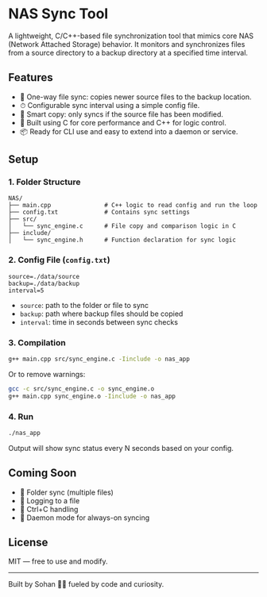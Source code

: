 # NAS Sync Tool

A lightweight, C/C++-based file synchronization tool that mimics core NAS (Network Attached Storage) behavior. It monitors and synchronizes files from a source directory to a backup directory at a specified time interval.

## Features

- 🔄 One-way file sync: copies newer source files to the backup location.
- ⏱ Configurable sync interval using a simple config file.
- 🧠 Smart copy: only syncs if the source file has been modified.
- 🧵 Built using C for core performance and C++ for logic control.
- 📦 Ready for CLI use and easy to extend into a daemon or service.

## Setup

### 1. Folder Structure

```
NAS/
├── main.cpp               # C++ logic to read config and run the loop
├── config.txt             # Contains sync settings
├── src/
│   └── sync_engine.c      # File copy and comparison logic in C
├── include/
│   └── sync_engine.h      # Function declaration for sync logic
```

### 2. Config File (`config.txt`)

```
source=./data/source
backup=./data/backup
interval=5
```

- `source`: path to the folder or file to sync
- `backup`: path where backup files should be copied
- `interval`: time in seconds between sync checks

### 3. Compilation

```bash
g++ main.cpp src/sync_engine.c -Iinclude -o nas_app
```

Or to remove warnings:

```bash
gcc -c src/sync_engine.c -o sync_engine.o
g++ main.cpp sync_engine.o -Iinclude -o nas_app
```

### 4. Run

```bash
./nas_app
```

Output will show sync status every N seconds based on your config.

## Coming Soon

- 📁 Folder sync (multiple files)
- 📝 Logging to a file
- 🚦 Ctrl+C handling
- 🚀 Daemon mode for always-on syncing

## License

MIT — free to use and modify.

---

Built by Sohan 🚴‍♂️ fueled by code and curiosity.